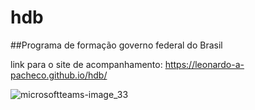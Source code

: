 # hdb
##Programa de formação governo federal do Brasil

link para o site de acompanhamento: https://leonardo-a-pacheco.github.io/hdb/

![microsoftteams-image_33](https://github.com/Leonardo-A-Pacheco/hdb/assets/144040426/ad1364be-b2bd-4118-be8a-f30874ed3edb)


